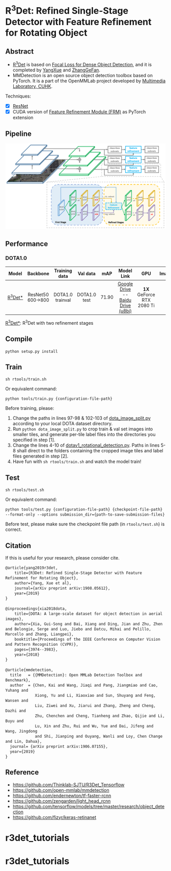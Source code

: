 # R<sup>3</sup>Det: Refined Single-Stage Detector with Feature Refinement for Rotating Object

## Abstract
- [R<sup>3</sup>Det](https://arxiv.org/abs/1908.05612) is based on [Focal Loss for Dense Object Detection](https://arxiv.org/pdf/1708.02002.pdf), and it is completed by [YangXue](https://yangxue0827.github.io/) and [ZhangGeFan](https://github.com/zhanggefan).
- MMDetection is an open source object detection toolbox based on PyTorch. It is a part of the OpenMMLab project developed by [Multimedia Laboratory, CUHK](http://mmlab.ie.cuhk.edu.hk/).

Techniques:     
- [x] [ResNet](https://arxiv.org/abs/1512.03385)
- [x] CUDA version of [Feature Refinement Module (FRM)](https://arxiv.org/abs/1908.05612) as PyTorch extension

## Pipeline
![5](pipeline.png)

## Performance
### DOTA1.0
| Model |    Backbone    |    Training data    |    Val data    |    mAP  | Model Link  | GPU | Image/GPU | Anchor | Reg. Loss| lr schd | Data Augmentation | Configs |       
|:------------:|:------------:|:------------:|:---------:|:-----------:|:----------:|:----------:|:-----------:|:---------:|:---------:|:---------:|:---------:|:---------:|     
| [R<sup>3</sup>Det*](https://arxiv.org/abs/1908.05612)| ResNet50 600->800 | DOTA1.0 trainval | DOTA1.0 test | 71.90 | [Google Drive](https://drive.google.com/file/d/1JYyEHyzloRcxYlSRuiCLEaCjjj4Q7L_E/view?usp=sharing) -- [Baidu Drive (u8bj)](https://pan.baidu.com/s/1Ijmh1Lco4T7HPwAtT2h0Zg) | **1X** GeForce RTX 2080 Ti | 6 | H + R | smooth L1 | 2x | No | [r3det_r50_fpn_2x_CustomizeImageSplit.py](./configs/r3det/r3det_r50_fpn_2x_CustomizeImageSplit.py) |

[R<sup>3</sup>Det*](https://arxiv.org/abs/1908.05612): R<sup>3</sup>Det with two refinement stages
                 
## Compile
```
python setup.py install
```

## Train
```
sh rtools/train.sh
```
Or equivalent command:   
```
python tools/train.py {configuration-file-path}
```
Before training, please:
1. Change the paths in lines 97-98 & 102-103 of [dota_image_split.py](./rtools/dota_image_split.py) according to your local DOTA dataset directory.
2. Run `python dota_image_split.py` to crop train & val set images into smaller tiles, and generate per-tile label files into the directories you specified in step [1].
3. Change the lines 4-10 of [dotav1_rotational_detection.py](./configs/r3det/datasets/dotav1_rotational_detection.py). Paths in lines 5-8 shall direct to the folders containing the cropped image tiles and label files generated in step [2].
4. Have fun with `sh rtools/train.sh` and watch the model train!
   
## Test
```
sh rtools/test.sh
```
Or equivalent command:   
```
python tools/test.py {configuration-file-path} {checkpoint-file-path} --format-only --options submission_dir={path-to-save-submission-files}
```
Before test, please make sure the checkpoint file path (in ```rtools/test.sh```) is correct.

## Citation

If this is useful for your research, please consider cite.

```
@article{yang2019r3det,
    title={R3Det: Refined Single-Stage Detector with Feature Refinement for Rotating Object},
    author={Yang, Xue et al},
    journal={arXiv preprint arXiv:1908.05612},
    year={2019}
}

@inproceedings{xia2018dota,
    title={DOTA: A large-scale dataset for object detection in aerial images},
    author={Xia, Gui-Song and Bai, Xiang and Ding, Jian and Zhu, Zhen and Belongie, Serge and Luo, Jiebo and Datcu, Mihai and Pelillo, Marcello and Zhang, Liangpei},
    booktitle={Proceedings of the IEEE Conference on Computer Vision and Pattern Recognition (CVPR)},
    pages={3974--3983},
    year={2018}
}

@article{mmdetection,
  title   = {{MMDetection}: Open MMLab Detection Toolbox and Benchmark},
  author  = {Chen, Kai and Wang, Jiaqi and Pang, Jiangmiao and Cao, Yuhang and
             Xiong, Yu and Li, Xiaoxiao and Sun, Shuyang and Feng, Wansen and
             Liu, Ziwei and Xu, Jiarui and Zhang, Zheng and Cheng, Dazhi and
             Zhu, Chenchen and Cheng, Tianheng and Zhao, Qijie and Li, Buyu and
             Lu, Xin and Zhu, Rui and Wu, Yue and Dai, Jifeng and Wang, Jingdong
             and Shi, Jianping and Ouyang, Wanli and Loy, Chen Change and Lin, Dahua},
  journal= {arXiv preprint arXiv:1906.07155},
  year={2019}
}
```

## Reference
- https://github.com/Thinklab-SJTU/R3Det_Tensorflow    
- https://github.com/open-mmlab/mmdetection     
- https://github.com/endernewton/tf-faster-rcnn   
- https://github.com/zengarden/light_head_rcnn   
- https://github.com/tensorflow/models/tree/master/research/object_detection    
- https://github.com/fizyr/keras-retinanet  

# r3det_tutorials
# r3det_tutorials
